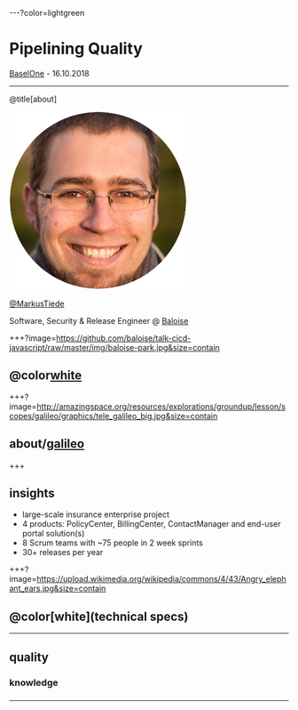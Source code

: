 ---?color=lightgreen

# Pipelining Quality

[BaselOne](https://baselone.ch) - 16.10.2018

---
@title[about]
 
![me](https://github.com/MarkusTiede/about/raw/master/img/me-circle.png)

[@MarkusTiede](https://twitter.com/markustiede)

Software, Security & Release Engineer @ [Baloise](https://www.baloise.com)

+++?image=https://github.com/baloise/talk-cicd-javascript/raw/master/img/baloise-park.jpg&size=contain

## @color[white](about/[baloise](https://www.baloise.com))

+++?image=http://amazingspace.org/resources/explorations/groundup/lesson/scopes/galileo/graphics/tele_galileo_big.jpg&size=contain

## about/[galileo](https://www.guidewire.com/about-us/news-and-events/press-releases/20160912/basler-versicherung-extends-guidewire-products)

+++

## insights
- large-scale insurance enterprise project
- 4 products: PolicyCenter, BillingCenter, ContactManager and end-user portal solution(s)
- 8 Scrum teams with ~75 people in 2 week sprints
- 30+ releases per year

+++?image=https://upload.wikimedia.org/wikipedia/commons/4/43/Angry_elephant_ears.jpg&size=contain

## @color[white](technical specs)


---

## quality
### 
### knowledge
### 

---
